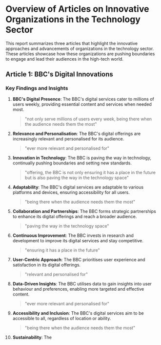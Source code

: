  # Overview of Articles on Innovative Organizations in the Technology Sector

This report summarizes three articles that highlight the innovative approaches and advancements of organizations in the technology sector. These articles showcase how these organizations are pushing boundaries to engage and lead their audiences in the high-tech world.

## Article 1: BBC's Digital Innovations

### Key Findings and Insights

1. **BBC's Digital Presence**: The BBC's digital services cater to millions of users weekly, providing essential content and services when needed most.
   > "not only serve millions of users every week, being there when the audience needs them the most"

2. **Relevance and Personalisation**: The BBC's digital offerings are increasingly relevant and personalised for its audience.
   > "ever more relevant and personalised for"

3. **Innovation in Technology**: The BBC is paving the way in technology, continually pushing boundaries and setting new standards.
   > "offering, the BBC is not only ensuring it has a place in the future but is also paving the way in the technology space"

4. **Adaptability**: The BBC's digital services are adaptable to various platforms and devices, ensuring accessibility for all users.
   > "being there when the audience needs them the most"

5. **Collaboration and Partnerships**: The BBC forms strategic partnerships to enhance its digital offerings and reach a broader audience.
   > "paving the way in the technology space"

6. **Continuous Improvement**: The BBC invests in research and development to improve its digital services and stay competitive.
   > "ensuring it has a place in the future"

7. **User-Centric Approach**: The BBC prioritises user experience and satisfaction in its digital offerings.
   > "relevant and personalised for"

8. **Data-Driven Insights**: The BBC utilises data to gain insights into user behaviour and preferences, enabling more targeted and effective content.
   > "ever more relevant and personalised for"

9. **Accessibility and Inclusion**: The BBC's digital services aim to be accessible to all, regardless of location or ability.
   > "being there when the audience needs them the most"

10. **Sustainability**: The